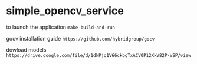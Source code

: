 # simple_opencv_service

to launch the application
`make build-and-run`

gocv installation guide
`https://github.com/hybridgroup/gocv`

dowload models 
`https://drive.google.com/file/d/1dkPjq1V66ckbgTxACV0P12XkV82P-VSP/view`
